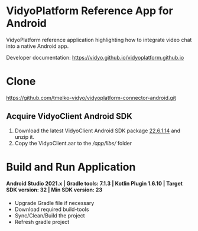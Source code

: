 # VidyoPlatform Reference App for Android
VidyoPlatform reference application highlighting how to integrate video chat into a native Android app.

Developer documentation: https://vidyo.github.io/vidyoplatform.github.io

# Clone
https://github.com/tmelko-vidyo/vidyoplatform-connector-android.git

## Acquire VidyoClient Android SDK

1. Download the latest VidyoClient Android SDK package [22.6.1.14](https://static.vidyo.io/22.6.1.14/package/VidyoClient-AndroidSDK.zip) and unzip it.
2. Copy the VidyoClient.aar to the */app/libs/* folder

# Build and Run Application

#### Android Studio 2021.x | Gradle tools: 7.1.3 | Kotlin Plugin 1.6.10 | Target SDK version: 32 | Min SDK version: 23

- Upgrade Gradle file if necessary
- Download required build-tools
- Sync/Clean/Build the project
- Refresh gradle project
